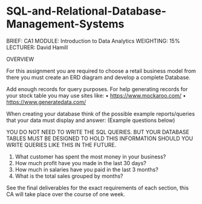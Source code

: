 # SQL-and-Relational-Database-Management-Systems

BRIEF:
CA1
MODULE: Introduction to Data Analytics
WEIGHTING: 15%
LECTURER: David Hamill

OVERVIEW

For this assignment you are required to choose a retail business model from there you must create an ERD diagram and develop a complete Database. 

Add enough records for query purposes. For help generating records for your stock table you may use sites like:
•	https://www.mockaroo.com/
•	https://www.generatedata.com/ 

When creating your database think of the possible example reports/queries that your data must display and answer: (Example questions below)

YOU DO NOT NEED TO WRITE THE SQL QUERIES. BUT YOUR DATABASE TABLES MUST BE DESIGNED TO HOLD THIS INFORMATION SHOULD YOU WRITE QUERIES LIKE THIS IN THE FUTURE.
1.	What customer has spent the most money in your business?
2.	How much profit have you made in the last 30 days?
3.	How much in salaries have you paid in the last 3 months?
4.	What is the total sales grouped by months?

See the final deliverables for the exact requirements of each section, this CA will take place over the course of one week.

